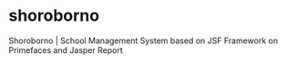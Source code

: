 # shoroborno
Shoroborno | School Management System based on JSF Framework on Primefaces and Jasper Report
